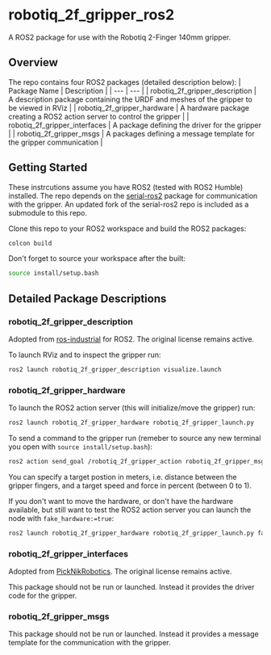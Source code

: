 # robotiq_2f_gripper_ros2

A ROS2 package for use with the Robotiq 2-Finger 140mm gripper.

## Overview

The repo contains four ROS2 packages (detailed description below):
| Package Name | Description |
| --- | --- |
| robotiq_2f_gripper_description | A description package containing the URDF and meshes of the gripper to be viewed in RViz  |
| robotiq_2f_gripper_hardware | A hardware package creating a ROS2 action server to control the gripper |
| robotiq_2f_gripper_interfaces | A package defining the driver for the gripper |
| robotiq_2f_gripper_msgs | A packages defining a message template for the gripper communication  |

## Getting Started

These instrcutions assume you have ROS2 (tested with ROS2 Humble) installed. The repo depends on the [serial-ros2](https://github.com/RoverRobotics-forks/serial-ros2) package for communication with the gripper. An updated fork of the serial-ros2 repo is included as a submodule to this repo.

Clone this repo to your ROS2 workspace and build the ROS2 packages:

```bash
colcon build
```

Don't forget to source your workspace after the built:

```bash
source install/setup.bash
```

## Detailed Package Descriptions

### robotiq_2f_gripper_description

Adopted from [ros-industrial](https://github.com/ros-industrial/robotiq) for ROS2. The original license remains active.

To launch RViz and to inspect the gripper run:

```bash
ros2 launch robotiq_2f_gripper_description visualize.launch
```

### robotiq_2f_gripper_hardware
 
To launch the ROS2 action server (this will initialize/move the gripper) run:

```bash
ros2 launch robotiq_2f_gripper_hardware robotiq_2f_gripper_launch.py
```

To send a command to the gripper run (remeber to source any new terminal you open with `source install/setup.bash`):

```bash
ros2 action send_goal /robotiq_2f_gripper_action robotiq_2f_gripper_msgs/action/MoveTwoFingerGripper "{target_position: 0.05, target_speed: 0.1, target_force: 0.1}"
```

You can specify a target postion in meters, i.e. distance between the gripper fingers, and a target speed and force in percent (between 0 to 1).

If you don't want to move the hardware, or don't have the hardware available, but still want to test the ROS2 action server you can launch the node with `fake_hardware:=true`:

```bash
ros2 launch robotiq_2f_gripper_hardware robotiq_2f_gripper_launch.py fake_hardware:=true
```

### robotiq_2f_gripper_interfaces

Adopted from [PickNikRobotics](https://github.com/PickNikRobotics/ros2_robotiq_gripper). The original license remains active.

This package should not be run or launched. Instead it provides the driver code for the gripper.

### robotiq_2f_gripper_msgs

This package should not be run or launched. Instead it provides a message template for the communication with the gripper.
